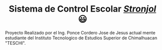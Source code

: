 <h1 align="center">Sistema de Control Escolar <a href="https://www.facebok.com/stronjol23"><i>Stronjol</i></a> 😃️</h1>

Proyecto Realizado por el Ing. Ponce Cordero Jose de Jesus actual mente estudiante del Instituto Tecnologico de Estudios Superior de Chimalhuacan "TESCHI".
